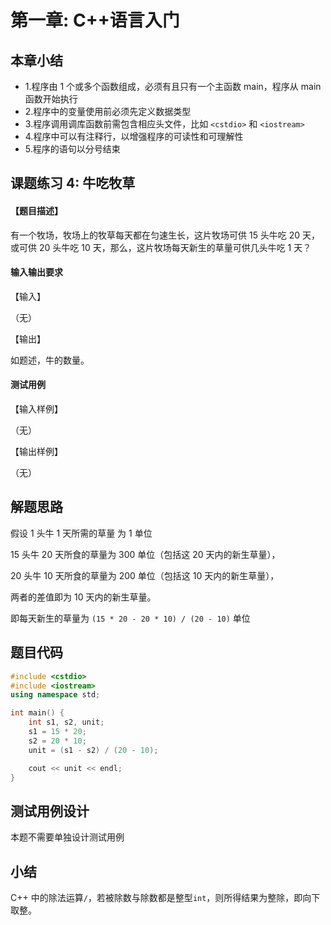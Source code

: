 # 第一章: C++语言入门

## 本章小结

- 1.程序由 1 个或多个函数组成，必须有且只有一个主函数 main，程序从 main 函数开始执行
- 2.程序中的变量使用前必须先定义数据类型
- 3.程序调用调库函数前需包含相应头文件，比如 `<cstdio>` 和 `<iostream>`
- 4.程序中可以有注释行，以增强程序的可读性和可理解性
- 5.程序的语句以分号结束

## 课题练习 4: 牛吃牧草

#### 【题目描述】

有一个牧场，牧场上的牧草每天都在匀速生长，这片牧场可供 15 头牛吃 20 天，或可供 20 头牛吃 10 天，那么，这片牧场每天新生的草量可供几头牛吃 1 天？

#### 输入输出要求

【输入】

（无）

【输出】

如题述，牛的数量。

#### 测试用例

【输入样例】

（无）

【输出样例】

（无）

## 解题思路

假设 1 头牛 1 天所需的草量 为 1 单位

15 头牛 20 天所食的草量为 300 单位（包括这 20 天内的新生草量），

20 头牛 10 天所食的草量为 200 单位（包括这 10 天内的新生草量），

两者的差值即为 10 天内的新生草量。

即每天新生的草量为 `(15 * 20 - 20 * 10) / (20 - 10)` 单位

## 题目代码

```c++
#include <cstdio>
#include <iostream>
using namespace std;

int main() {
    int s1, s2, unit;
    s1 = 15 * 20;
    s2 = 20 * 10;
    unit = (s1 - s2) / (20 - 10);

    cout << unit << endl;
}
```

## 测试用例设计

本题不需要单独设计测试用例

## 小结

C++ 中的除法运算`/`，若被除数与除数都是整型`int`，则所得结果为整除，即向下取整。
